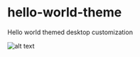 # hello-world-theme
Hello world themed desktop customization

![alt text]([http://ozanyetkin.com/wp-content/uploads/2022/04/Untitled.png](http://ozanyetkin.com/wp-content/uploads/2022/05/Desktop.png))
